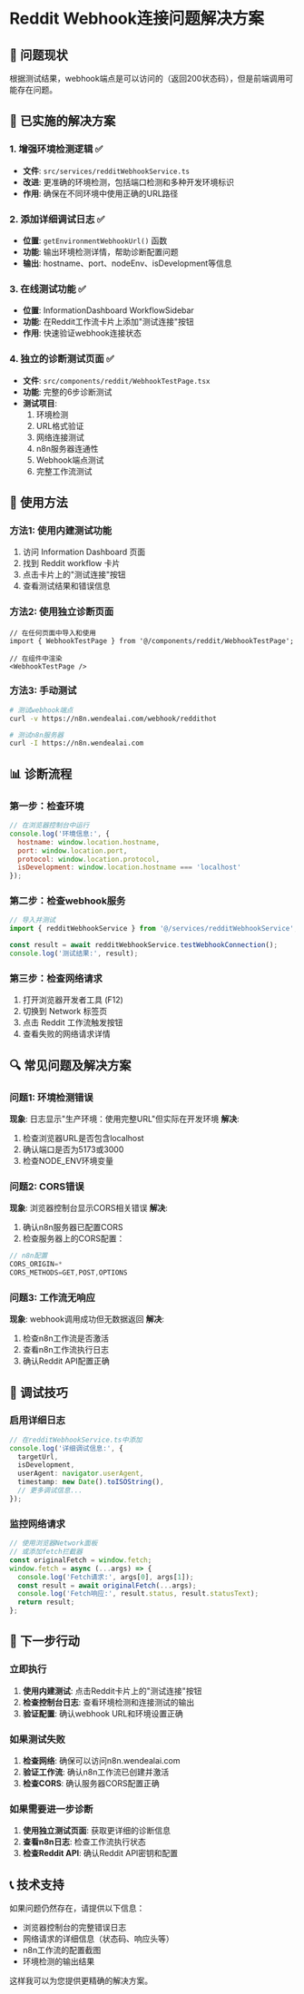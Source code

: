 # Reddit Webhook连接问题解决方案

## 🎯 问题现状

根据测试结果，webhook端点是可以访问的（返回200状态码），但是前端调用可能存在问题。

## 🔧 已实施的解决方案

### 1. 增强环境检测逻辑 ✅
- **文件**: `src/services/redditWebhookService.ts`
- **改进**: 更准确的环境检测，包括端口检测和多种开发环境标识
- **作用**: 确保在不同环境中使用正确的URL路径

### 2. 添加详细调试日志 ✅
- **位置**: `getEnvironmentWebhookUrl()` 函数
- **功能**: 输出环境检测详情，帮助诊断配置问题
- **输出**: hostname、port、nodeEnv、isDevelopment等信息

### 3. 在线测试功能 ✅
- **位置**: InformationDashboard WorkflowSidebar
- **功能**: 在Reddit工作流卡片上添加"测试连接"按钮
- **作用**: 快速验证webhook连接状态

### 4. 独立的诊断测试页面 ✅
- **文件**: `src/components/reddit/WebhookTestPage.tsx`
- **功能**: 完整的6步诊断测试
- **测试项目**:
  1. 环境检测
  2. URL格式验证
  3. 网络连接测试
  4. n8n服务器连通性
  5. Webhook端点测试
  6. 完整工作流测试

## 🚀 使用方法

### 方法1: 使用内建测试功能
1. 访问 Information Dashboard 页面
2. 找到 Reddit workflow 卡片
3. 点击卡片上的"测试连接"按钮
4. 查看测试结果和错误信息

### 方法2: 使用独立诊断页面
```tsx
// 在任何页面中导入和使用
import { WebhookTestPage } from '@/components/reddit/WebhookTestPage';

// 在组件中渲染
<WebhookTestPage />
```

### 方法3: 手动测试
```bash
# 测试webhook端点
curl -v https://n8n.wendealai.com/webhook/reddithot

# 测试n8n服务器
curl -I https://n8n.wendealai.com
```

## 📊 诊断流程

### 第一步：检查环境
```javascript
// 在浏览器控制台中运行
console.log('环境信息:', {
  hostname: window.location.hostname,
  port: window.location.port,
  protocol: window.location.protocol,
  isDevelopment: window.location.hostname === 'localhost'
});
```

### 第二步：检查webhook服务
```javascript
// 导入并测试
import { redditWebhookService } from '@/services/redditWebhookService';

const result = await redditWebhookService.testWebhookConnection();
console.log('测试结果:', result);
```

### 第三步：检查网络请求
1. 打开浏览器开发者工具 (F12)
2. 切换到 Network 标签页
3. 点击 Reddit 工作流触发按钮
4. 查看失败的网络请求详情

## 🔍 常见问题及解决方案

### 问题1: 环境检测错误
**现象**: 日志显示"生产环境：使用完整URL"但实际在开发环境
**解决**:
1. 检查浏览器URL是否包含localhost
2. 确认端口是否为5173或3000
3. 检查NODE_ENV环境变量

### 问题2: CORS错误
**现象**: 浏览器控制台显示CORS相关错误
**解决**:
1. 确认n8n服务器已配置CORS
2. 检查服务器上的CORS配置：
```javascript
// n8n配置
CORS_ORIGIN=*
CORS_METHODS=GET,POST,OPTIONS
```

### 问题3: 工作流无响应
**现象**: webhook调用成功但无数据返回
**解决**:
1. 检查n8n工作流是否激活
2. 查看n8n工作流执行日志
3. 确认Reddit API配置正确

## 📝 调试技巧

### 启用详细日志
```typescript
// 在redditWebhookService.ts中添加
console.log('详细调试信息:', {
  targetUrl,
  isDevelopment,
  userAgent: navigator.userAgent,
  timestamp: new Date().toISOString(),
  // 更多调试信息...
});
```

### 监控网络请求
```javascript
// 使用浏览器Network面板
// 或添加fetch拦截器
const originalFetch = window.fetch;
window.fetch = async (...args) => {
  console.log('Fetch请求:', args[0], args[1]);
  const result = await originalFetch(...args);
  console.log('Fetch响应:', result.status, result.statusText);
  return result;
};
```

## 🎯 下一步行动

### 立即执行
1. **使用内建测试**: 点击Reddit卡片上的"测试连接"按钮
2. **检查控制台日志**: 查看环境检测和连接测试的输出
3. **验证配置**: 确认webhook URL和环境设置正确

### 如果测试失败
1. **检查网络**: 确保可以访问n8n.wendealai.com
2. **验证工作流**: 确认n8n工作流已创建并激活
3. **检查CORS**: 确认服务器CORS配置正确

### 如果需要进一步诊断
1. **使用独立测试页面**: 获取更详细的诊断信息
2. **查看n8n日志**: 检查工作流执行状态
3. **检查Reddit API**: 确认Reddit API密钥和配置

## 📞 技术支持

如果问题仍然存在，请提供以下信息：
- 浏览器控制台的完整错误日志
- 网络请求的详细信息（状态码、响应头等）
- n8n工作流的配置截图
- 环境检测的输出结果

这样我可以为您提供更精确的解决方案。

